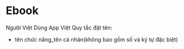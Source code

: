 # Ebook
Người Việt Dùng App Việt
Quy tắc đặt tên:
- tên chức năng_tên cá nhân(không bao gồm số và ký tự đặc biệt)
